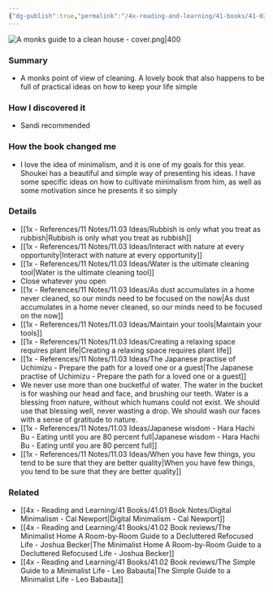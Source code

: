 ```yaml
---
{"dg-publish":true,"permalink":"/4x-reading-and-learning/41-books/41-02-book-reviews/a-monk-s-guide-to-a-clean-house-and-mind-shoukei-matsumoto/","title":"A Monk's Guide to A Clean House & Mind - Shoukei Matsumoto","created":"2025-01-14T22:16:59.605+03:00","updated":"2025-09-23T06:02:04.885+03:00"}
---
```


![A monks guide to a clean house - cover.png|400](/img/user/4x%20-%20Reading%20and%20Learning/41%20Books/41.03%20Cover%20images/A%20monks%20guide%20to%20a%20clean%20house%20-%20cover.png)

### Summary
- A monks point of view of cleaning. A lovely book that also happens to be full of practical ideas on how to keep your life simple

### How I discovered it
- Sandi recommended

### How the book changed me
- I love the idea of minimalism, and it is one of my goals for this year. Shoukei has a beautiful and simple way of presenting his ideas. I have some specific ideas on how to cultivate minimalism from him, as well as some motivation since he presents it so simply

### Details
- [[1x - References/11 Notes/11.03 Ideas/Rubbish is only what you treat as rubbish\|Rubbish is only what you treat as rubbish]]
- [[1x - References/11 Notes/11.03 Ideas/Interact with nature at every opportunity\|Interact with nature at every opportunity]]
- [[1x - References/11 Notes/11.03 Ideas/Water is the ultimate cleaning tool\|Water is the ultimate cleaning tool]]
- Close whatever you open
- [[1x - References/11 Notes/11.03 Ideas/As dust accumulates in a home never cleaned, so our minds need to be focused on the now\|As dust accumulates in a home never cleaned, so our minds need to be focused on the now]]
- [[1x - References/11 Notes/11.03 Ideas/Maintain your tools\|Maintain your tools]]
- [[1x - References/11 Notes/11.03 Ideas/Creating a relaxing space requires plant life\|Creating a relaxing space requires plant life]]
- [[1x - References/11 Notes/11.03 Ideas/The Japanese practise of Uchimizu - Prepare the path for a loved one or a guest\|The Japanese practise of Uchimizu - Prepare the path for a loved one or a guest]]
- We never use more than one bucketful of water. The water in the bucket is for washing our head and face, and brushing our teeth. Water is a blessing from nature, without which humans could not exist. We should use that blessing well, never wasting a drop. We should wash our faces with a sense of gratitude to nature.
- [[1x - References/11 Notes/11.03 Ideas/Japanese wisdom - Hara Hachi Bu - Eating until you are 80 percent full\|Japanese wisdom - Hara Hachi Bu - Eating until you are 80 percent full]]
- [[1x - References/11 Notes/11.03 Ideas/When you have few things, you tend to be sure that they are better quality\|When you have few things, you tend to be sure that they are better quality]]


### Related
- [[4x - Reading and Learning/41 Books/41.01 Book Notes/Digital Minimalism - Cal Newport\|Digital Minimalism - Cal Newport]]
- [[4x - Reading and Learning/41 Books/41.02 Book reviews/The Minimalist Home A Room-by-Room Guide to a Decluttered Refocused Life - Joshua Becker\|The Minimalist Home A Room-by-Room Guide to a Decluttered Refocused Life - Joshua Becker]]
- [[4x - Reading and Learning/41 Books/41.02 Book reviews/The Simple Guide to a Minimalist Life - Leo Babauta\|The Simple Guide to a Minimalist Life - Leo Babauta]]
